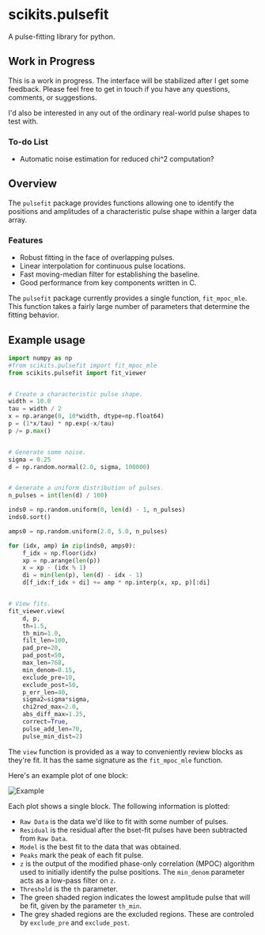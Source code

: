 scikits.pulsefit
================

A pulse-fitting library for python. 

## Work in Progress

This is a work in progress. The interface will be stabilized after I
get some feedback. Please feel free to get in touch if you have any
questions, comments, or suggestions. 

I'd also be interested in any out of the ordinary real-world pulse
shapes to test with.

### To-do List

* Automatic noise estimation for reduced chi^2 computation? 

## Overview

The `pulsefit` package provides functions allowing one to identify the
positions and amplitudes of a characteristic pulse shape within a
larger data array.       

### Features

* Robust fitting in the face of overlapping pulses. 
* Linear interpolation for continuous pulse locations. 
* Fast moving-median filter for establishing the baseline. 
* Good performance from key components written in C. 

The `pulsefit` package currently provides a single function,
`fit_mpoc_mle`. This function takes a fairly large number of
parameters that determine the fitting behavior. 

## Example usage

```Python
import numpy as np
#from scikits.pulsefit import fit_mpoc_mle
from scikits.pulsefit import fit_viewer


# Create a characteristic pulse shape. 
width = 10.0
tau = width / 2
x = np.arange(0, 10*width, dtype=np.float64)
p = (1*x/tau) * np.exp(-x/tau)
p /= p.max()


# Generate some noise.
sigma = 0.25
d = np.random.normal(2.0, sigma, 100000)


# Generate a uniform distribution of pulses. 
n_pulses = int(len(d) / 100)

inds0 = np.random.uniform(0, len(d) - 1, n_pulses)
inds0.sort()

amps0 = np.random.uniform(2.0, 5.0, n_pulses)

for (idx, amp) in zip(inds0, amps0):
    f_idx = np.floor(idx)
    xp = np.arange(len(p))
    x = xp - (idx % 1)
    di = min(len(p), len(d) - idx - 1)
    d[f_idx:f_idx + di] += amp * np.interp(x, xp, p)[:di]


# View fits. 
fit_viewer.view(
    d, p, 
    th=1.5,
    th_min=1.0, 
    filt_len=100, 
    pad_pre=20, 
    pad_post=50, 
    max_len=768, 
    min_denom=0.15, 
    exclude_pre=10, 
    exclude_post=50, 
    p_err_len=40, 
    sigma2=sigma*sigma, 
    chi2red_max=2.0, 
    abs_diff_max=1.25,
    correct=True, 
    pulse_add_len=70, 
    pulse_min_dist=2)
```

The `view` function is provided as a way to conveniently review blocks
as they're fit. It has the same signature as the `fit_mpoc_mle`
function.

Here's an example plot of one block:

![Example](https://raw.githubusercontent.com/johnnylee/scikits.pulsefit/master/example/example.png)

Each plot shows a single block. The following information is plotted: 

* `Raw Data` is the data we'd like to fit with some number of pulses.
* `Residual` is the residual after the bset-fit pulses have been
  subtracted from `Raw Data`. 
* `Model` is the best fit to the data that was obtained. 
* `Peaks` mark the peak of each fit pulse. 
* `z` is the output of the modified phase-only correlation (MPOC)
  algorithm used to initially identify the pulse positions. The
  `min_denom` parameter acts as a low-pass filter on `z`.
* `Threshold` is the `th` parameter. 
* The green shaded region indicates the lowest amplitude pulse that
  will be fit, given by the parameter `th_min`.
* The grey shaded regions are the excluded regions. These are
  controled by `exclude_pre` and `exclude_post`.

